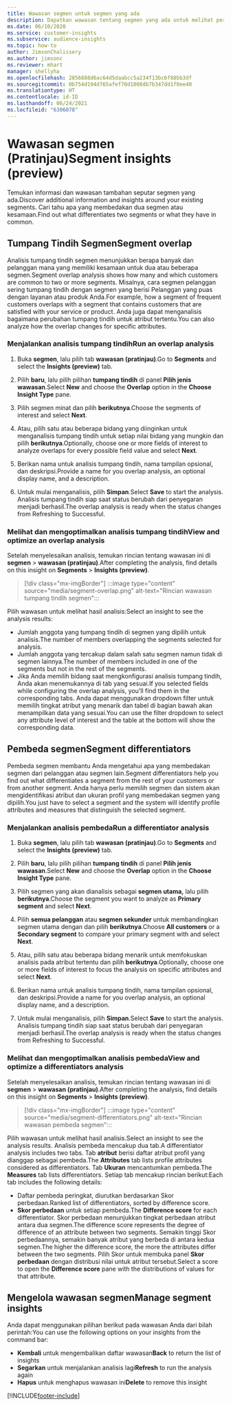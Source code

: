 ```yaml
---
title: Wawasan segmen untuk segmen yang ada
description: Dapatkan wawasan tentang segmen yang ada untuk melihat perbedaan dan kesamaan.
ms.date: 06/10/2020
ms.service: customer-insights
ms.subservice: audience-insights
ms.topic: how-to
author: JimsonChalissery
ms.author: jimsonc
ms.reviewer: mhart
manager: shellyha
ms.openlocfilehash: 2856888d6ac64d5daabcc5a234f13bc6f88bb3df
ms.sourcegitcommit: 0b754d194d765afef70d1008db7b347dd1f0ee40
ms.translationtype: HT
ms.contentlocale: id-ID
ms.lasthandoff: 06/24/2021
ms.locfileid: "6306078"
---
```

# <a name="segment-insights-preview"></a><span data-ttu-id="5500b-103">Wawasan segmen (Pratinjau)</span><span class="sxs-lookup"><span data-stu-id="5500b-103">Segment insights (preview)</span></span>

<span data-ttu-id="5500b-104">Temukan informasi dan wawasan tambahan seputar segmen yang ada.</span><span class="sxs-lookup"><span data-stu-id="5500b-104">Discover additional information and insights around your existing segments.</span></span> <span data-ttu-id="5500b-105">Cari tahu apa yang membedakan dua segmen atau kesamaan.</span><span class="sxs-lookup"><span data-stu-id="5500b-105">Find out what differentiates two segments or what they have in common.</span></span>

## <a name="segment-overlap"></a><span data-ttu-id="5500b-106">Tumpang Tindih Segmen</span><span class="sxs-lookup"><span data-stu-id="5500b-106">Segment overlap</span></span>

<span data-ttu-id="5500b-107">Analisis tumpang tindih segmen menunjukkan berapa banyak dan pelanggan mana yang memiliki kesamaan untuk dua atau beberapa segmen.</span><span class="sxs-lookup"><span data-stu-id="5500b-107">Segment overlap analysis shows how many and which customers are common to two or more segments.</span></span> <span data-ttu-id="5500b-108">Misalnya, cara segmen pelanggan sering tumpang tindih dengan segmen yang berisi Pelanggan yang puas dengan layanan atau produk Anda.</span><span class="sxs-lookup"><span data-stu-id="5500b-108">For example, how a segment of frequent customers overlaps with a segment that contains customers that are satisfied with your service or product.</span></span>
<span data-ttu-id="5500b-109">Anda juga dapat menganalisis bagaimana perubahan tumpang tindih untuk atribut tertentu.</span><span class="sxs-lookup"><span data-stu-id="5500b-109">You can also analyze how the overlap changes for specific attributes.</span></span>

### <a name="run-an-overlap-analysis"></a><span data-ttu-id="5500b-110">Menjalankan analisis tumpang tindih</span><span class="sxs-lookup"><span data-stu-id="5500b-110">Run an overlap analysis</span></span>

1. <span data-ttu-id="5500b-111">Buka **segmen**, lalu pilih tab **wawasan (pratinjau)**.</span><span class="sxs-lookup"><span data-stu-id="5500b-111">Go to **Segments** and select the **Insights (preview)** tab.</span></span>

1. <span data-ttu-id="5500b-112">Pilih **baru**, lalu pilih pilihan **tumpang tindih** di panel **Pilih jenis wawasan**.</span><span class="sxs-lookup"><span data-stu-id="5500b-112">Select **New** and choose the **Overlap** option in the **Choose Insight Type** pane.</span></span>

1. <span data-ttu-id="5500b-113">Pilih segmen minat dan pilih **berikutnya**.</span><span class="sxs-lookup"><span data-stu-id="5500b-113">Choose the segments of interest and select **Next**.</span></span>

1. <span data-ttu-id="5500b-114">Atau, pilih satu atau beberapa bidang yang diinginkan untuk menganalisis tumpang tindih untuk setiap nilai bidang yang mungkin dan pilih **berikutnya**.</span><span class="sxs-lookup"><span data-stu-id="5500b-114">Optionally, choose one or more fields of interest to analyze overlaps for every possible field value and select **Next**.</span></span>

1. <span data-ttu-id="5500b-115">Berikan nama untuk analisis tumpang tindih, nama tampilan opsional, dan deskripsi.</span><span class="sxs-lookup"><span data-stu-id="5500b-115">Provide a name for you overlap analysis, an optional display name, and a description.</span></span>

1. <span data-ttu-id="5500b-116">Untuk mulai menganalisis, pilih **Simpan**.</span><span class="sxs-lookup"><span data-stu-id="5500b-116">Select **Save** to start the analysis.</span></span> <span data-ttu-id="5500b-117">Analisis tumpang tindih siap saat status berubah dari penyegaran menjadi berhasil.</span><span class="sxs-lookup"><span data-stu-id="5500b-117">The overlap analysis is ready when the status changes from Refreshing to Successful.</span></span>

### <a name="view-and-optimize-an-overlap-analysis"></a><span data-ttu-id="5500b-118">Melihat dan mengoptimalkan analisis tumpang tindih</span><span class="sxs-lookup"><span data-stu-id="5500b-118">View and optimize an overlap analysis</span></span>

<span data-ttu-id="5500b-119">Setelah menyelesaikan analisis, temukan rincian tentang wawasan ini di **segmen** > **wawasan (pratinjau)**.</span><span class="sxs-lookup"><span data-stu-id="5500b-119">After completing the analysis, find details on this insight on **Segments** > **Insights (preview)**.</span></span>

> [!div class="mx-imgBorder"]
> :::image type="content" source="media/segment-overlap.png" alt-text="Rincian wawasan tumpang tindih segmen":::

<span data-ttu-id="5500b-121">Pilih wawasan untuk melihat hasil analisis:</span><span class="sxs-lookup"><span data-stu-id="5500b-121">Select an insight to see the analysis results:</span></span>

- <span data-ttu-id="5500b-122">Jumlah anggota yang tumpang tindih di segmen yang dipilih untuk analisis.</span><span class="sxs-lookup"><span data-stu-id="5500b-122">The number of members overlapping the segments selected for analysis.</span></span>
- <span data-ttu-id="5500b-123">Jumlah anggota yang tercakup dalam salah satu segmen namun tidak di segmen lainnya.</span><span class="sxs-lookup"><span data-stu-id="5500b-123">The number of members included in one of the segments but not in the rest of the segments.</span></span>
- <span data-ttu-id="5500b-124">Jika Anda memilih bidang saat mengkonfigurasi analisis tumpang tindih, Anda akan menemukannya di tab yang sesuai.</span><span class="sxs-lookup"><span data-stu-id="5500b-124">If you selected fields while configuring the overlap analysis, you'll find them in the corresponding tabs.</span></span> <span data-ttu-id="5500b-125">Anda dapat menggunakan dropdown filter untuk memilih tingkat atribut yang menarik dan tabel di bagian bawah akan menampilkan data yang sesuai.</span><span class="sxs-lookup"><span data-stu-id="5500b-125">You can use the filter dropdown to select any attribute level of interest and the table at the bottom will show the corresponding data.</span></span>

## <a name="segment-differentiators"></a><span data-ttu-id="5500b-126">Pembeda segmen</span><span class="sxs-lookup"><span data-stu-id="5500b-126">Segment differentiators</span></span>

<span data-ttu-id="5500b-127">Pembeda segmen membantu Anda mengetahui apa yang membedakan segmen dari pelanggan atau segmen lain.</span><span class="sxs-lookup"><span data-stu-id="5500b-127">Segment differentiators help you find out what differentiates a segment from the rest of your customers or from another segment.</span></span> <span data-ttu-id="5500b-128">Anda hanya perlu memilih segmen dan sistem akan mengidentifikasi atribut dan ukuran profil yang membedakan segmen yang dipilih.</span><span class="sxs-lookup"><span data-stu-id="5500b-128">You just have to select a segment and the system will identify profile attributes and measures that distinguish the selected segment.</span></span>

### <a name="run-a-differentiator-analysis"></a><span data-ttu-id="5500b-129">Menjalankan analisis pembeda</span><span class="sxs-lookup"><span data-stu-id="5500b-129">Run a differentiator analysis</span></span>

1. <span data-ttu-id="5500b-130">Buka **segmen**, lalu pilih tab **wawasan (pratinjau)**.</span><span class="sxs-lookup"><span data-stu-id="5500b-130">Go to **Segments** and select the **Insights (preview)** tab.</span></span>

1. <span data-ttu-id="5500b-131">Pilih **baru**, lalu pilih pilihan **tumpang tindih** di panel **Pilih jenis wawasan**.</span><span class="sxs-lookup"><span data-stu-id="5500b-131">Select **New** and choose the **Overlap** option in the **Choose Insight Type** pane.</span></span>

1. <span data-ttu-id="5500b-132">Pilih segmen yang akan dianalisis sebagai **segmen utama,** lalu pilih **berikutnya**.</span><span class="sxs-lookup"><span data-stu-id="5500b-132">Choose the segment you want to analyze as **Primary segment** and select **Next**.</span></span>

1. <span data-ttu-id="5500b-133">Pilih **semua pelanggan** atau **segmen sekunder** untuk membandingkan segmen utama dengan dan pilih **berikutnya**.</span><span class="sxs-lookup"><span data-stu-id="5500b-133">Choose **All customers** or a **Secondary segment** to compare your primary segment with and select **Next**.</span></span>

1. <span data-ttu-id="5500b-134">Atau, pilih satu atau beberapa bidang menarik untuk memfokuskan analisis pada atribut tertentu dan pilih **berikutnya**.</span><span class="sxs-lookup"><span data-stu-id="5500b-134">Optionally, choose one or more fields of interest to focus the analysis on specific attributes and select **Next**.</span></span>

1. <span data-ttu-id="5500b-135">Berikan nama untuk analisis tumpang tindih, nama tampilan opsional, dan deskripsi.</span><span class="sxs-lookup"><span data-stu-id="5500b-135">Provide a name for you overlap analysis, an optional display name, and a description.</span></span>

1. <span data-ttu-id="5500b-136">Untuk mulai menganalisis, pilih **Simpan**.</span><span class="sxs-lookup"><span data-stu-id="5500b-136">Select **Save** to start the analysis.</span></span> <span data-ttu-id="5500b-137">Analisis tumpang tindih siap saat status berubah dari penyegaran menjadi berhasil.</span><span class="sxs-lookup"><span data-stu-id="5500b-137">The overlap analysis is ready when the status changes from Refreshing to Successful.</span></span>

### <a name="view-and-optimize-a-differentiators-analysis"></a><span data-ttu-id="5500b-138">Melihat dan mengoptimalkan analisis pembeda</span><span class="sxs-lookup"><span data-stu-id="5500b-138">View and optimize a differentiators analysis</span></span>

<span data-ttu-id="5500b-139">Setelah menyelesaikan analisis, temukan rincian tentang wawasan ini di **segmen** > **wawasan (pratinjau)**.</span><span class="sxs-lookup"><span data-stu-id="5500b-139">After completing the analysis, find details on this insight on **Segments** > **Insights (preview)**.</span></span>

> [!div class="mx-imgBorder"]
> :::image type="content" source="media/segment-differentiators.png" alt-text="Rincian wawasan pembeda segmen":::

<span data-ttu-id="5500b-141">Pilih wawasan untuk melihat hasil analisis.</span><span class="sxs-lookup"><span data-stu-id="5500b-141">Select an insight to see the analysis results.</span></span> <span data-ttu-id="5500b-142">Analisis pembeda mencakup dua tab.</span><span class="sxs-lookup"><span data-stu-id="5500b-142">A differentiator analysis includes two tabs.</span></span> <span data-ttu-id="5500b-143">Tab **atribut** berisi daftar atribut profil yang dianggap sebagai pembeda.</span><span class="sxs-lookup"><span data-stu-id="5500b-143">The **Attributes** tab lists profile attributes considered as differentiators.</span></span> <span data-ttu-id="5500b-144">Tab **Ukuran** mencantumkan pembeda.</span><span class="sxs-lookup"><span data-stu-id="5500b-144">The **Measures** tab lists differentiators.</span></span> <span data-ttu-id="5500b-145">Setiap tab mencakup rincian berikut:</span><span class="sxs-lookup"><span data-stu-id="5500b-145">Each tab includes the following details:</span></span>

- <span data-ttu-id="5500b-146">Daftar pembeda peringkat, diurutkan berdasarkan Skor perbedaan.</span><span class="sxs-lookup"><span data-stu-id="5500b-146">Ranked list of differentiators, sorted by difference score.</span></span>
- <span data-ttu-id="5500b-147">**Skor perbedaan** untuk setiap pembeda.</span><span class="sxs-lookup"><span data-stu-id="5500b-147">The **Difference score** for each differentiator.</span></span> <span data-ttu-id="5500b-148">Skor perbedaan menunjukkan tingkat perbedaan atribut antara dua segmen.</span><span class="sxs-lookup"><span data-stu-id="5500b-148">The difference score represents the degree of difference of an attribute between two segments.</span></span> <span data-ttu-id="5500b-149">Semakin tinggi Skor perbedaannya, semakin banyak atribut yang berbeda di antara kedua segmen.</span><span class="sxs-lookup"><span data-stu-id="5500b-149">The higher the difference score, the more the attributes differ between the two segments.</span></span> <span data-ttu-id="5500b-150">Pilih Skor untuk membuka panel **Skor perbedaan** dengan distribusi nilai untuk atribut tersebut.</span><span class="sxs-lookup"><span data-stu-id="5500b-150">Select a score to open the **Difference score** pane with the distributions of values for that attribute.</span></span>

## <a name="manage-segment-insights"></a><span data-ttu-id="5500b-151">Mengelola wawasan segmen</span><span class="sxs-lookup"><span data-stu-id="5500b-151">Manage segment insights</span></span>

<span data-ttu-id="5500b-152">Anda dapat menggunakan pilihan berikut pada wawasan Anda dari bilah perintah:</span><span class="sxs-lookup"><span data-stu-id="5500b-152">You can use the following options on your insights from the command bar:</span></span>

- <span data-ttu-id="5500b-153">**Kembali** untuk mengembalikan daftar wawasan</span><span class="sxs-lookup"><span data-stu-id="5500b-153">**Back** to return the list of insights</span></span>
- <span data-ttu-id="5500b-154">**Segarkan** untuk menjalankan analisis lagi</span><span class="sxs-lookup"><span data-stu-id="5500b-154">**Refresh** to run the analysis again</span></span>
- <span data-ttu-id="5500b-155">**Hapus** untuk menghapus wawasan ini</span><span class="sxs-lookup"><span data-stu-id="5500b-155">**Delete** to remove this insight</span></span>


[!INCLUDE[footer-include](../includes/footer-banner.md)]